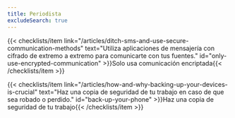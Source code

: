 ```yaml
---
title: Periodista
excludeSearch: true
---
```

{{< checklists/item link="/articles/ditch-sms-and-use-secure-communication-methods" text="Utiliza aplicaciones de mensajería con cifrado de extremo a extremo para comunicarte con tus fuentes." id="only-use-encrypted-communication" >}}Solo usa comunicación encriptada{{< /checklists/item >}}

{{< checklists/item link="/articles/how-and-why-backing-up-your-devices-is-crucial" text="Haz una copia de seguridad de tu trabajo en caso de que sea robado o perdido." id="back-up-your-phone" >}}Haz una copia de seguridad de tu trabajo{{< /checklists/item >}}